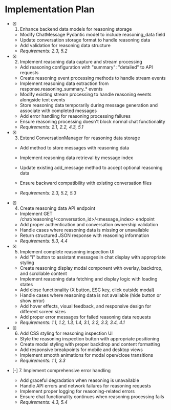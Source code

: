 # Implementation Plan

- [x] 1. Enhance backend data models for reasoning storage






  - Modify ChatMessage Pydantic model to include reasoning_data field
  - Update conversation storage format to handle reasoning data
  - Add validation for reasoning data structure
  - _Requirements: 2.3, 5.2_

- [x] 2. Implement reasoning data capture and stream processing






  - Add reasoning configuration with "summary": "detailed" to API requests
  - Create reasoning event processing methods to handle stream events
  - Implement reasoning data extraction from response.reasoning_summary_* events
  - Modify existing stream processing to handle reasoning events alongside text events
  - Store reasoning data temporarily during message generation and associate with completed messages
  - Add error handling for reasoning processing failures
  - Ensure reasoning processing doesn't block normal chat functionality
  - _Requirements: 2.1, 2.2, 4.3, 5.1_




- [x] 3. Extend ConversationManager for reasoning data storage
  - Add method to store messages with reasoning data
  - Implement reasoning data retrieval by message index



  - Update existing add_message method to accept optional reasoning data
  - Ensure backward compatibility with existing conversation files
  - _Requirements: 2.3, 5.2, 5.3_

- [x] 4. Create reasoning data API endpoint
  - Implement GET /chat/reasoning/<conversation_id>/<message_index> endpoint
  - Add proper authentication and conversation ownership validation
  - Handle cases where reasoning data is missing or unavailable
  - Return structured JSON response with reasoning information
  - _Requirements: 5.3, 4.4_

- [x] 5. Implement complete reasoning inspection UI





  - Add "i" button to assistant messages in chat display with appropriate styling
  - Create reasoning display modal component with overlay, backdrop, and scrollable content
  - Implement reasoning data fetching and display logic with loading states
  - Add close functionality (X button, ESC key, click outside modal)
  - Handle cases where reasoning data is not available (hide button or show error)
  - Add hover effects, visual feedback, and responsive design for different screen sizes
  - Add proper error messages for failed reasoning data requests
  - _Requirements: 1.1, 1.2, 1.3, 1.4, 3.1, 3.2, 3.3, 3.4, 4.1_

- [x] 6. Add CSS styling for reasoning inspection UI





  - Style the reasoning inspection button with appropriate positioning
  - Create modal styling with proper backdrop and content formatting
  - Add responsive breakpoints for mobile and desktop views
  - Implement smooth animations for modal open/close transitions
  - _Requirements: 1.1, 3.3_

- [-] 7. Implement comprehensive error handling



  - Add graceful degradation when reasoning is unavailable
  - Handle API errors and network failures for reasoning requests
  - Implement proper logging for reasoning-related errors
  - Ensure chat functionality continues when reasoning processing fails
  - _Requirements: 4.3, 5.4_

